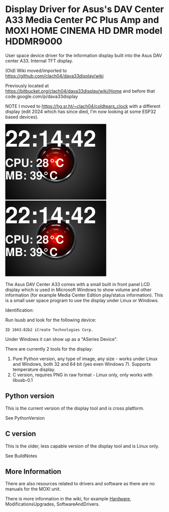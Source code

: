 # Display Driver for Asus's DAV Center A33 Media Center PC Plus Amp and MOXI HOME CINEMA HD DMR model HDDMR9000

User space device driver for the information display built into the Asus DAV center A33. Internal TFT display.

(Old) Wiki moved/imported to https://github.com/clach04/dava33display/wiki

Previously located at https://bitbucket.org/clach04/dava33display/wiki/Home and before that code.google.com/p/dava33display

NOTE I moved to https://hg.sr.ht/~clach04/coldtears_clock with a different display (edit 2024 which has since died, I'm now looking at some ESP32 based devices).


![wiki/static/pics/pyv1_display_white.png](wiki/static/pics/pyv1_display_white.png)
![wiki/static/pics/pyv1_display_white.png](wiki/static/pics/pyv1_display_white.png)

The Asus DAV Center A33 comes with a small built in front panel LCD display which is used in Microsoft Windows to show volume and other information (for example Media Center Edition play/status information). This is a small user space program to use the display under Linux or Windows.

Identification:

Run lsusb and look for the following device:
```
ID 1043:82b2 iCreate Technologies Corp.
```

Under Windows it can show up as a "ASeries Device".

There are currently 2 tools for the display:

  1. Pure Python version, any type of image, any size - works under Linux and Windows, both 32 and 64 bit (yes even Windows 7). Supports temperature display.
  1. C version, requires PNG in raw format - Linux only, only works with libusb-0.1


## Python version

This is the current version of the display tool and is cross platform.

See PythonVersion


## C version

This is the older, less capable version of the display tool and is Linux only.

See BuildNotes


## More Information

There are also resources related to drivers and software as there are no manuals for the MOXI unit.

There is more information in the wiki, for example [Hardware](Hardware.md), ModificationsUpgrades, SoftwareAndDrivers.
